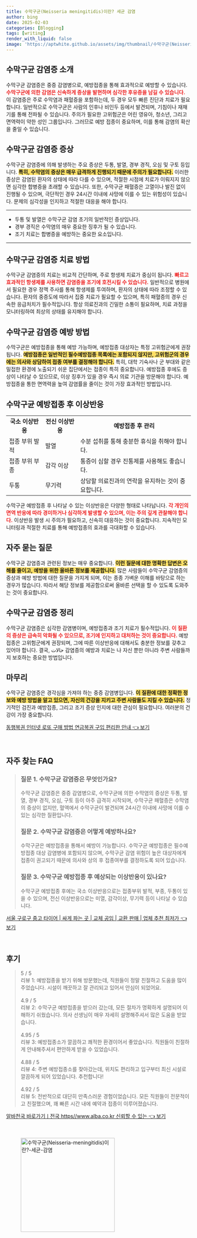 ```yaml
---
title: 수막구균(Neisseria meningitidis)이란? 세균 감염
author: bing
date: 2025-02-03
categories: [Blogging]
tags: [writing]
render_with_liquid: false
image: 'https://aptwhite.github.io/assets/img/thumbnail/수막구균(Neisseria-meningitidis)이란?-세균-감염.webp'
---
```



<h2 id='수막구균_감염증_소개'>수막구균 감염증 소개</h2>

<p>수막구균 감염증은 중증 감염병으로, 예방접종을 통해 효과적으로 예방할 수 있습니다. <b><span style="color: #ee2323;">수막구균에 의한 감염은 신속하게 증상을 발현하며 심각한 후유증을 남길 수 있습니다.</span></b> 이 감염증은 주로 수막염과 패혈증을 포함하는데, 두 경우 모두 빠른 진단과 치료가 필요합니다. 일반적으로 수막구균은 사람의 인후나 비인두 등에서 발견되며, 기침이나 재채기를 통해 전파될 수 있습니다. 주의가 필요한 고위험군은 어린 영유아, 청소년, 그리고 면역력이 약한 성인 그룹입니다. 그러므로 예방 접종이 중요하며, 이를 통해 감염의 확산을 줄일 수 있습니다.</p>

<h2 id='감염증_증상'>수막구균 감염증 증상</h2>

<p>수막구균 감염증에 의해 발생하는 주요 증상은 두통, 발열, 경부 경직, 오심 및 구토 등입니다. <b><span style="background-color: #ffe066;">특히, 수막염의 증상은 매우 급격하게 진행되기 때문에 주의가 필요합니다.</span></b> 이러한 증상은 감염된 환자의 상태에 따라 다를 수 있으며, 적절한 시점에 치료가 이뤄지지 않으면 심각한 합병증을 초래할 수 있습니다. 또한, 수막구균 패혈증은 고열이나 발진 없이 진행될 수 있으며, 극단적인 경우 24시간 이내에 사망에 이를 수 있는 위험성이 있습니다. 문제의 심각성을 인지하고 적절한 대응을 해야 합니다.</p>

<hr />

<ul>
    <li>두통 및 발열은 수막구균 감염 초기의 일반적인 증상입니다.</li>
    <li>경부 경직은 수막염의 매우 중요한 징후가 될 수 있습니다.</li>
    <li>조기 치료는 합병증을 예방하는 중요한 요소입니다.</li>
</ul>

<hr />

<h2 id='치료_방법'>수막구균 감염증 치료 방법</h2>

<p>수막구균 감염증의 치료는 비교적 간단하며, 주로 항생제 치료가 중심이 됩니다. <b><span style="color: #ee2323;">빠르고 효과적인 항생제를 사용하면 감염증을 조기에 호전시킬 수 있습니다.</span></b> 일반적으로 병원에서 필요한 경우 정맥 주사를 통해 항생제를 투여하며, 환자의 상태에 따라 조정할 수 있습니다. 환자의 중증도에 따라서 집중 치료가 필요할 수 있으며, 특히 패혈증의 경우 신속한 응급처치가 필수적입니다. 항상 의료진과의 긴밀한 소통이 필요하며, 치료 과정을 모니터링하여 최상의 상태를 유지해야 합니다.</p>

<h2 id='감염증_예방_방법'>수막구균 감염증 예방 방법</h2>

<p>수막구균은 예방접종을 통해 예방 가능하며, 예방접종 대상자는 특정 고위험군에게 권장됩니다. <b><span style="background-color: #ffe066;">예방접종은 일반적인 필수예방접종 목록에는 포함되지 않지만, 고위험군의 경우에는 의사와 상담하여 접종 여부를 결정해야 합니다.</span></b> 특히, 대학 기숙사나 군 부대와 같은 밀접한 환경에 노출되기 쉬운 집단에서는 접종이 특히 중요합니다. 예방접종 후에도 증상이 나타날 수 있으므로, 이상 징후가 있을 경우 즉시 의료 기관을 방문해야 합니다. 예방접종을 통한 면역력을 높여 감염률을 줄이는 것이 가장 효과적인 방법입니다.</p>

<h2 id='예방접종_이상반응'>수막구균 예방접종 후 이상반응</h2>

<table>
    <tr>
        <td style="text-align: center; height: 17px;"><b>국소 이상반응</b></td>
        <td style="text-align: center; height: 17px;"><b>전신 이상반응</b></td>
        <td style="text-align: center; height: 17px;"><b>예방접종 후 관리</b></td>
    </tr>
    <tr>
        <td>접종 부위 발적</td>
        <td>발열</td>
        <td>수분 섭취를 통해 충분한 휴식을 취해야 합니다.</td>
    </tr>
    <tr>
        <td>접종 부위 부종</td>
        <td>감각 이상</td>
        <td>통증이 심할 경우 진통제를 사용해도 좋습니다.</td>
    </tr>
    <tr>
        <td>두통</td>
        <td>무기력</td>
        <td>상담할 의료진과의 연락을 유지하는 것이 중요합니다.</td>
    </tr>
</table>

<p>수막구균 예방접종 후 나타날 수 있는 이상반응은 다양한 형태로 나타납니다. <b><span style="color: #ee2323;">각 개인의 면역 반응에 따라 경미하거나 심각하게 발생할 수 있으며, 이는 주의 깊게 관찰해야 합니다.</span></b> 이상반응 발생 시 주의가 필요하고, 신속히 대응하는 것이 중요합니다. 지속적인 모니터링과 적절한 치료를 통해 예방접종의 효과를 극대화할 수 있습니다.</p>

<h2 id='자주_묻는_질문'>자주 묻는 질문</h2>

<p>수막구균 감염증과 관련된 정보는 매우 중요합니다. <b><span style="background-color: #ffe066;">이런 질문에 대한 명확한 답변은 오해를 줄이고, 예방을 위한 올바른 정보를 제공합니다.</span></b> 많은 사람들이 수막구균 감염증의 증상과 예방 방법에 대한 질문을 가지게 되며, 이는 종종 가벼운 이해를 바탕으로 하는 경우가 많습니다. 따라서 해당 정보를 제공함으로써 올바른 선택을 할 수 있도록 도와주는 것이 중요합니다.</p>

<h2 id='수막구균_감염증_정리'>수막구균 감염증 정리</h2>

<p>수막구균 감염증은 심각한 감염병이며, 예방접종과 조기 치료가 필수적입니다. <b><span style="color: #ee2323;">이 질환의 증상은 급속히 악화될 수 있으므로, 조기에 인지하고 대처하는 것이 중요합니다.</span></b> 예방접종은 고위험군에게 권장되며, 그에 따른 이상반응에 대해서도 충분한 정보를 갖추고 있어야 합니다. 결국, حالات 감염증의 예방과 치료는 나 자신 뿐만 아니라 주변 사람들까지 보호하는 중요한 방법입니다.</p>

<h2 id='마무리'>마무리</h2>

<p>수막구균 감염증은 경각심을 가져야 하는 중증 감염병입니다. <b><span style="background-color: #ffe066;">이 질환에 대한 정확한 정보와 예방 방법을 알고 있으면, 자신의 건강을 지키고 주변 사람들도 지킬 수 있습니다.</span></b> 정기적인 검진과 예방접종, 그리고 조기 증상 인지에 대한 관심이 필요합니다. 여러분의 건강이 가장 중요합니다.</p>


<p><a class="click-button" title="동행복권 인터넷 로또 구매 방법 연금복권 구입 편리한 안내" href="https://aptwhite.github.io/posts/%EB%8F%99%ED%96%89%EB%B3%B5%EA%B6%8C-%EC%9D%B8%ED%84%B0%EB%84%B7-%EB%A1%9C%EB%98%90-%EA%B5%AC%EB%A7%A4-%EB%B0%A9%EB%B2%95-%EC%97%B0%EA%B8%88%EB%B3%B5%EA%B6%8C-%EA%B5%AC%EC%9E%85-%ED%8E%B8%EB%A6%AC%ED%95%9C-%EC%95%88%EB%82%B4/" rel="dofollow">동행복권 인터넷 로또 구매 방법 연금복권 구입 편리한 안내 👈 보기</a></p><br>
<h2 id='자주_찾는_FAQ'>자주 찾는 FAQ</h2>
<div itemscope="" itemtype="https://schema.org/FAQPage"> 
<blockquote> 
<div itemscope="" itemprop="mainEntity" itemtype="https://schema.org/Question"> 
<h3 itemprop="name">질문 1. 수막구균 감염증은 무엇인가요?</h3> 
<div itemscope="" itemprop="acceptedAnswer" itemtype="https://schema.org/Answer"> 
<span itemprop="text"> 
<p>수막구균 감염증은 중증 감염병으로, 수막구균에 의한 수막염의 증상은 두통, 발열, 경부 경직, 오심, 구토 등이 아주 급격히 시작되며, 수막구균 패혈증은 수막염의 증상이 없지만, 혈액에서 수막구균이 발견되며 24시간 이내에 사망에 이를 수 있는 심각한 질환입니다.</p> 
</span> 
</div> 
</div> 

<div itemscope="" itemprop="mainEntity" itemtype="https://schema.org/Question"> 
<h3 itemprop="name">질문 2. 수막구균 감염증은 어떻게 예방하나요?</h3> 
<div itemscope="" itemprop="acceptedAnswer" itemtype="https://schema.org/Answer"> 
<span itemprop="text"> 
<p>수막구균은 예방접종을 통해서 예방이 가능합니다. 수막구균 예방접종은 필수예방접종 대상 감염병에 포함되지 않으며, 수막구균 감염 위험이 높은 대상자에게 접종이 권고되기 때문에 의사와 상의 후 접종여부를 결정하도록 되어 있습니다.</p> 
</span> 
</div> 
</div> 

<div itemscope="" itemprop="mainEntity" itemtype="https://schema.org/Question"> 
<h3 itemprop="name">질문 3. 수막구균 예방접종 후 예상되는 이상반응이 있나요?</h3> 
<div itemscope="" itemprop="acceptedAnswer" itemtype="https://schema.org/Answer"> 
<span itemprop="text"> 
<p>수막구균 예방접종 후에는 국소 이상반응으로는 접종부위 발적, 부종, 두통이 있을 수 있으며, 전신 이상반응으로는 미열, 감각이상, 무기력 등이 나타날 수 있습니다.</p> 
</span> 
</div> 
</div> 

</blockquote> 
</div>
<p><a class="click-button" title="서울 구로구 중고 타이어 | 싸게 파는 곳 | 교체 공임 | 교환 판매 | 업체 추천 최저가" href="https://aptwhite.github.io/posts/%EC%84%9C%EC%9A%B8-%EA%B5%AC%EB%A1%9C%EA%B5%AC-%EC%A4%91%EA%B3%A0-%ED%83%80%EC%9D%B4%EC%96%B4-%EC%8B%B8%EA%B2%8C-%ED%8C%8C%EB%8A%94-%EA%B3%B3-%EA%B5%90%EC%B2%B4-%EA%B3%B5%EC%9E%84-%EA%B5%90%ED%99%98-%ED%8C%90%EB%A7%A4-%EC%97%85%EC%B2%B4-%EC%B6%94%EC%B2%9C-%EC%B5%9C%EC%A0%80%EA%B0%80/" rel="dofollow">서울 구로구 중고 타이어 | 싸게 파는 곳 | 교체 공임 | 교환 판매 | 업체 추천 최저가 👈 보기</a></p><br>
<h2 id='후기'>후기</h2>
<div itemscope itemtype="https://schema.org/Product">
  <blockquote>
  <div itemprop="review" itemscope itemtype="https://schema.org/Review">
      <div itemprop="reviewRating" itemscope itemtype="https://schema.org/Rating"> <span itemprop="ratingValue">5</span> / <span itemprop="bestRating">5</span> </div>
      <span itemprop="reviewBody">리뷰 1: 예방접종을 받기 위해 방문했는데, 직원들이 정말 친절하고 도움을 많이 주었습니다. 시설이 깨끗하고 잘 관리되고 있어서 안심이 되었어요.</span>
  </div>
  <br>
  <div itemprop="review" itemscope itemtype="https://schema.org/Review">
      <div itemprop="reviewRating" itemscope itemtype="https://schema.org/Rating"> <span itemprop="ratingValue">4.9</span> / <span itemprop="bestRating">5</span> </div>
      <span itemprop="reviewBody">리뷰 2: 수막구균 예방접종을 받으러 갔는데, 모든 절차가 명확하게 설명되어 이해하기 쉬웠습니다. 의사 선생님이 매우 자세히 설명해주셔서 많은 도움을 받았습니다.</span>
  </div>
  <br>
  <div itemprop="review" itemscope itemtype="https://schema.org/Review">
      <div itemprop="reviewRating" itemscope itemtype="https://schema.org/Rating"> <span itemprop="ratingValue">4.95</span> / <span itemprop="bestRating">5</span> </div>
      <span itemprop="reviewBody">리뷰 3: 예방접종소가 깔끔하고 쾌적한 환경이어서 좋았습니다. 직원들이 친절하게 안내해주셔서 편안하게 받을 수 있었습니다.</span>
  </div>
  <br>
  <div itemprop="review" itemscope itemtype="https://schema.org/Review">
      <div itemprop="reviewRating" itemscope itemtype="https://schema.org/Rating"> <span itemprop="ratingValue">4.88</span> / <span itemprop="bestRating">5</span> </div>
      <span itemprop="reviewBody">리뷰 4: 주변 예방접종소를 찾아갔는데, 위치도 편리하고 입구부터 최신 시설로 깔끔하게 되어 있었습니다. 추천합니다!</span>
  </div>
  <br>
  <div itemprop="review" itemscope itemtype="https://schema.org/Review">
      <div itemprop="reviewRating" itemscope itemtype="https://schema.org/Rating"> <span itemprop="ratingValue">4.92</span> / <span itemprop="bestRating">5</span> </div>
      <span itemprop="reviewBody">리뷰 5: 전반적으로 대단히 만족스러운 경험이었습니다. 모든 직원들이 전문적이고 친절했으며, 꽤 빠른 시간 내에 예약과 접종이 이루어졌습니다.</span>
  </div>
  </blockquote>
</div>
<p><a class="click-button" title="알바천국 바로가기ㅣ전국 https//www.alba.co.kr 신뢰할 수 있는" href="https://aptwhite.github.io/posts/%EC%95%8C%EB%B0%94%EC%B2%9C%EA%B5%AD-%EB%B0%94%EB%A1%9C%EA%B0%80%EA%B8%B0%E3%85%A3%EC%A0%84%EA%B5%AD-httpswww.alba.co.kr-%EC%8B%A0%EB%A2%B0%ED%95%A0-%EC%88%98-%EC%9E%88%EB%8A%94/" rel="dofollow">알바천국 바로가기ㅣ전국 https//www.alba.co.kr 신뢰할 수 있는 👈 보기</a></p><br>
<figure class="image"><img src="https://aptwhite.github.io/assets/img/thumbnail/수막구균(Neisseria-meningitidis)이란?-세균-감염.webp" alt="수막구균(Neisseria-meningitidis)이란?-세균-감염" width="256" height="256"></figure>